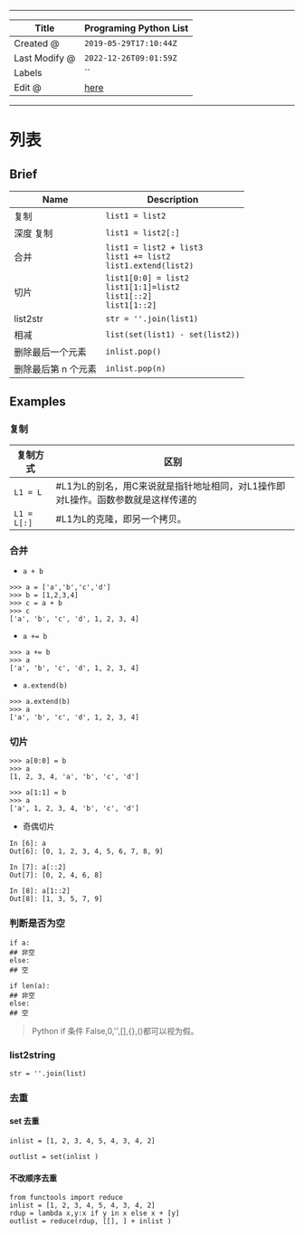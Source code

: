 -----

| Title         | Programing Python List                              |
| ------------- | --------------------------------------------------- |
| Created @     | `2019-05-29T17:10:44Z`                              |
| Last Modify @ | `2022-12-26T09:01:59Z`                              |
| Labels        | \`\`                                                |
| Edit @        | [here](https://github.com/junxnone/xwiki/issues/85) |

-----

# 列表

## Brief

| Name        | Description                                                                 |
| ----------- | --------------------------------------------------------------------------- |
| 复制          | `list1 = list2`                                                             |
| 深度 复制       | `list1 = list2[:]`                                                          |
| 合并          | `list1 = list2 + list3`<br> `list1 += list2` <br> `list1.extend(list2)`     |
| 切片          | `list1[0:0] = list2`<br>`list1[1:1]=list2`<br>`list1[::2]`<br>`list1[1::2]` |
| list2str    | `str = ''.join(list1)`                                                      |
| 相减          | `list(set(list1) - set(list2))`                                             |
| 删除最后一个元素    | `inlist.pop()`                                                              |
| 删除最后第 n 个元素 | `inlist.pop(n)`                                                             |

## Examples

### 复制

| 复制方式        | 区别                                            |
| ----------- | --------------------------------------------- |
| `L1 = L`    | \#L1为L的别名，用C来说就是指针地址相同，对L1操作即对L操作。函数参数就是这样传递的 |
| `L1 = L[:]` | \#L1为L的克隆，即另一个拷贝。                             |

### 合并

  - `a + b`

<!-- end list -->

    >>> a = ['a','b','c','d']
    >>> b = [1,2,3,4]
    >>> c = a + b
    >>> c
    ['a', 'b', 'c', 'd', 1, 2, 3, 4]

  - `a += b`

<!-- end list -->

    >>> a += b
    >>> a
    ['a', 'b', 'c', 'd', 1, 2, 3, 4]

  - `a.extend(b)`

<!-- end list -->

    >>> a.extend(b)
    >>> a
    ['a', 'b', 'c', 'd', 1, 2, 3, 4]

### 切片

    >>> a[0:0] = b
    >>> a
    [1, 2, 3, 4, 'a', 'b', 'c', 'd']

    >>> a[1:1] = b
    >>> a
    ['a', 1, 2, 3, 4, 'b', 'c', 'd']

  - 奇偶切片

<!-- end list -->

    In [6]: a
    Out[6]: [0, 1, 2, 3, 4, 5, 6, 7, 8, 9]
    
    In [7]: a[::2]
    Out[7]: [0, 2, 4, 6, 8]
    
    In [8]: a[1::2]
    Out[8]: [1, 3, 5, 7, 9]

### 判断是否为空

    if a:
    ## 非空
    else:
    ## 空

    if len(a):
    ## 非空
    else:
    ## 空

> Python if 条件 False,0,'',\[\],{},()都可以视为假。

### list2string

    str = ''.join(list)

### 去重

#### set 去重

    inlist = [1, 2, 3, 4, 5, 4, 3, 4, 2]
    
    outlist = set(inlist )

#### 不改顺序去重

    from functools import reduce
    inlist = [1, 2, 3, 4, 5, 4, 3, 4, 2]
    rdup = lambda x,y:x if y in x else x + [y]
    outlist = reduce(rdup, [[], ] + inlist )
